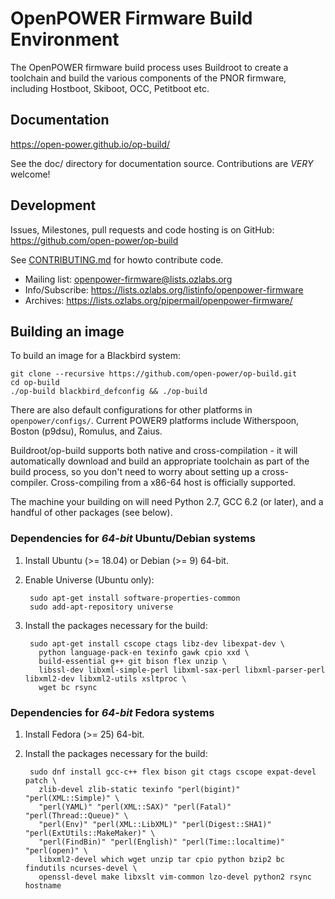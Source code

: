 # OpenPOWER Firmware Build Environment

The OpenPOWER firmware build process uses Buildroot to create a toolchain and
build the various components of the PNOR firmware, including Hostboot, Skiboot,
OCC, Petitboot etc.

## Documentation

https://open-power.github.io/op-build/

See the doc/ directory for documentation source. Contributions
are *VERY* welcome!

## Development

Issues, Milestones, pull requests and code hosting is on GitHub:
https://github.com/open-power/op-build

See [CONTRIBUTING.md](CONTRIBUTING.md) for howto contribute code.

* Mailing list: openpower-firmware@lists.ozlabs.org
* Info/Subscribe: https://lists.ozlabs.org/listinfo/openpower-firmware  
* Archives: https://lists.ozlabs.org/pipermail/openpower-firmware/

## Building an image

To build an image for a Blackbird system:

```
git clone --recursive https://github.com/open-power/op-build.git
cd op-build
./op-build blackbird_defconfig && ./op-build
```

There are also default configurations for other platforms in
`openpower/configs/`. Current POWER9 platforms include Witherspoon,
Boston (p9dsu), Romulus, and Zaius.

Buildroot/op-build supports both native and cross-compilation - it will
automatically download and build an appropriate toolchain as part of the build
process, so you don't need to worry about setting up a
cross-compiler. Cross-compiling from a x86-64 host is officially supported.

The machine your building on will need Python 2.7, GCC 6.2 (or later), and
a handful of other packages (see below).

### Dependencies for *64-bit* Ubuntu/Debian systems

1. Install Ubuntu (>= 18.04) or Debian (>= 9) 64-bit.
2. Enable Universe (Ubuntu only):

        sudo apt-get install software-properties-common
        sudo add-apt-repository universe
3. Install the packages necessary for the build:

        sudo apt-get install cscope ctags libz-dev libexpat-dev \
          python language-pack-en texinfo gawk cpio xxd \
          build-essential g++ git bison flex unzip \
          libssl-dev libxml-simple-perl libxml-sax-perl libxml-parser-perl libxml2-dev libxml2-utils xsltproc \
          wget bc rsync

### Dependencies for *64-bit* Fedora systems

1. Install Fedora (>= 25) 64-bit.
2. Install the packages necessary for the build:

        sudo dnf install gcc-c++ flex bison git ctags cscope expat-devel patch \
          zlib-devel zlib-static texinfo "perl(bigint)" "perl(XML::Simple)" \
          "perl(YAML)" "perl(XML::SAX)" "perl(Fatal)" "perl(Thread::Queue)" \
          "perl(Env)" "perl(XML::LibXML)" "perl(Digest::SHA1)" "perl(ExtUtils::MakeMaker)" \
          "perl(FindBin)" "perl(English)" "perl(Time::localtime)" "perl(open)" \
          libxml2-devel which wget unzip tar cpio python bzip2 bc findutils ncurses-devel \
          openssl-devel make libxslt vim-common lzo-devel python2 rsync hostname

